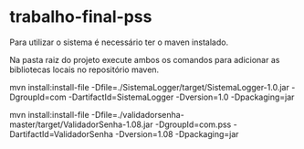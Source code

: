 # trabalho-final-pss

Para utilizar o sistema é necessário ter o maven instalado.


Na pasta raiz do projeto execute ambos os comandos para adicionar as bibliotecas locais no repositório maven.

mvn install:install-file -Dfile=./SistemaLogger/target/SistemaLogger-1.0.jar -DgroupId=com -DartifactId=SistemaLogger -Dversion=1.0 -Dpackaging=jar

mvn install:install-file -Dfile=./validadorsenha-master/target/ValidadorSenha-1.08.jar -DgroupId=com.pss -DartifactId=ValidadorSenha -Dversion=1.08 -Dpackaging=jar

